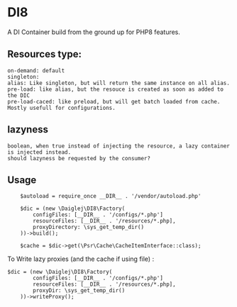 # DI8
A DI Container build from the ground up for PHP8 features.

## Resources type:
    on-demand: default
    singleton:
    alias: Like singleton, but will return the same instance on all alias.
    pre-load: like alias, but the resouce is created as soon as added to the DIC
    pre-load-caced: like preload, but will get batch loaded from cache. Mostly usefull for configurations.
    
## lazyness
    boolean, when true instead of injecting the resource, a lazy container is injected instead.
    should lazyness be requested by the consumer?
    
## Usage
```
    $autoload = require_once __DIR__ . '/vendor/autoload.php'    

    $dic = (new \Daiglej\DI8\Factory(
        configFiles: [__DIR__ . '/configs/*.php']
        resourceFiles: [__DIR__ . '/resources/*.php],
        proxyDirectory: \sys_get_temp_dir()
    ))->build();

    $cache = $dic->get(\Psr\Cache\CacheItemInterface::class);
```

To Write lazy proxies (and the cache if using file) :
 
 ```
 $dic = (new \Daiglej\DI8\Factory(
         configFiles: [__DIR__ . '/configs/*.php']
         resourceFiles: [__DIR__ . '/resources/*.php],
         proxyDir: \sys_get_temp_dir()
     ))->writeProxy();
```